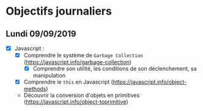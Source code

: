 # Objectifs journaliers

## Lundi 09/09/2019


* [X] Javascript :
  * [X] Comprendre le système de `Garbage Collection` (https://javascript.info/garbage-collection)
    * [X] Comprendre son utilité, les conditions de son déclenchement, sa manipulation
  * [X] Comprendre le `this` en Javascript (https://javascript.info/object-methods)
  * Découvrir la conversion d'objets en primitives (https://javascript.info/object-toprimitive)

